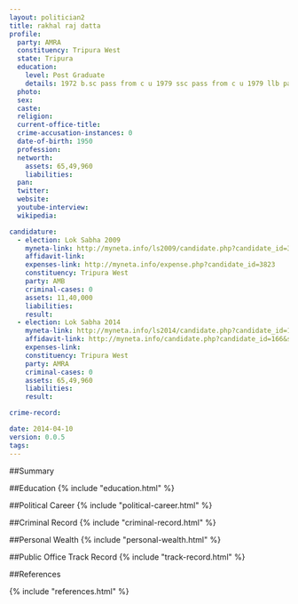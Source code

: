 ```yaml
---
layout: politician2
title: rakhal raj datta
profile: 
  party: AMRA
  constituency: Tripura West
  state: Tripura
  education: 
    level: Post Graduate
    details: 1972 b.sc pass from c u 1979 ssc pass from c u 1979 llb pass from cu
  photo: 
  sex: 
  caste: 
  religion: 
  current-office-title: 
  crime-accusation-instances: 0
  date-of-birth: 1950
  profession: 
  networth: 
    assets: 65,49,960
    liabilities: 
  pan: 
  twitter: 
  website: 
  youtube-interview: 
  wikipedia: 

candidature: 
  - election: Lok Sabha 2009
    myneta-link: http://myneta.info/ls2009/candidate.php?candidate_id=3823
    affidavit-link: 
    expenses-link: http://myneta.info/expense.php?candidate_id=3823
    constituency: Tripura West 
    party: AMB
    criminal-cases: 0
    assets: 11,40,000
    liabilities: 
    result:  
  - election: Lok Sabha 2014
    myneta-link: http://myneta.info/ls2014/candidate.php?candidate_id=166
    affidavit-link: http://myneta.info/candidate.php?candidate_id=166&scan=original
    expenses-link: 
    constituency: Tripura West 
    party: AMRA
    criminal-cases: 0
    assets: 65,49,960
    liabilities: 
    result:  

crime-record: 

date: 2014-04-10
version: 0.0.5
tags: 
---
```


##Summary


##Education
{% include "education.html" %}


##Political Career
{% include "political-career.html" %}


##Criminal Record
{% include "criminal-record.html" %}


##Personal Wealth
{% include "personal-wealth.html" %}


##Public Office Track Record
{% include "track-record.html" %}


##References


{% include "references.html" %}
